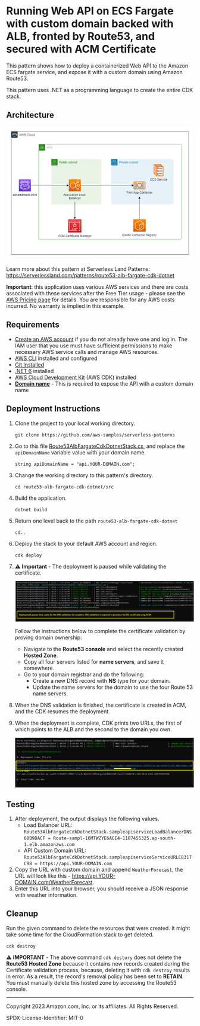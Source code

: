 ﻿# Running Web API on ECS Fargate with custom domain backed with ALB, fronted by Route53, and secured with ACM Certificate

This pattern shows how to deploy a containerized Web API to the Amazon ECS fargate service, and expose it with a custom domain using Amazon Route53.

This pattern uses .NET as a programming language to create the entire CDK stack.

## Architecture 
![architecture diagram](images/architecture.png)

Learn more about this pattern at Serverless Land Patterns: https://serverlessland.com/patterns/route53-alb-fargate-cdk-dotnet

**Important**: this application uses various AWS services and there are costs associated with these services after the Free Tier usage - please see the [AWS Pricing page](https://aws.amazon.com/pricing/) for details. You are responsible for any AWS costs incurred. No warranty is implied in this example.

## Requirements

* [Create an AWS account](https://portal.aws.amazon.com/gp/aws/developer/registration/index.html) if you do not already have one and log in. The IAM user that you use must have sufficient permissions to make necessary AWS service calls and manage AWS resources.
* [AWS CLI](https://docs.aws.amazon.com/cli/latest/userguide/install-cliv2.html) installed and configured
* [Git Installed](https://git-scm.com/book/en/v2/Getting-Started-Installing-Git)
* [.NET 6](https://dotnet.microsoft.com/en-us/download/dotnet/7.0) installed
* [AWS Cloud Development Kit](https://docs.aws.amazon.com/cdk/latest/guide/cli.html) (AWS CDK) installed
* [**Domain name**](https://en.wikipedia.org/wiki/Domain_name) - This is required to expose the API with a custom domain name

## Deployment Instructions

1. Clone the project to your local working directory.
    ```
    git clone https://github.com/aws-samples/serverless-patterns
    ```
2. Go to this file [Route53AlbFargateCdkDotnetStack.cs](src/Route53AlbFargateCdkDotnet/Route53AlbFargateCdkDotnetStack.cs), and replace the `apiDomainName` variable value with your domain name.
    ```
    string apiDomainName = "api.YOUR-DOMAIN.com";
    ```
2. Change the working directory to this pattern's directory.
    ```
    cd route53-alb-fargate-cdk-dotnet/src
    ```
3. Build the application.
    ```
    dotnet build
    ```
4. Return one level back to the path `route53-alb-fargate-cdk-dotnet`
    ```
    cd..
    ```
5. Deploy the stack to your default AWS account and region.
    ```
    cdk deploy
    ```
6. ⚠️ **Important** - The deployment is paused while validating the certificate.

   ![deployment-paused-screenshot](images/screenshot-1.png)

    Follow the instructions below to complete the certificate validation by proving domain ownership:
    - Navigate to the **Route53 console** and select the recently created **Hosted Zone**.
    - Copy all four servers listed for **name servers**, and save it somewhere.
    - Go to your domain registrar and do the following:
      - Create a new DNS record with **NS** type for your domain.
      - Update the name servers for the domain to use the four Route 53 name servers.

7.  When the DNS validation is finished, the certificate is created in ACM, and the CDK resumes the deployment.
8.  When the deployment is complete, CDK prints two URLs, the first of which points to the ALB and the second to the domain you own.

    ![deployment-paused-screenshot](images/screenshot-2.png)

## Testing

1. After deployment, the output displays the following values.
   - Load Balancer URL: `Route53AlbFargateCdkDotnetStack.sampleapiserviceLoadBalancerDNS60B9DACF = Route-sampl-16MTWZYE6AGI4-1107455325.ap-south-1.elb.amazonaws.com`
   - API Custom Domain URL: `Route53AlbFargateCdkDotnetStack.sampleapiserviceServiceURLC8317C98 = https://api.YOUR-DOMAIN.com`
2. Copy the URL with custom domain and append `WeatherForecast`, the URL will look like this - https://api.YOUR-DOMAIN.com/WeatherForecast.
3. Enter this URL into your browser, you should receive a JSON response with weather information.

## Cleanup

Run the given command to delete the resources that were created. It might take some time for the CloudFormation stack to get deleted.
```
cdk destroy
```

⚠️ **IMPORTANT** - The above command `cdk destory` does not delete the **Route53 Hosted Zone** because it contains new records created during the Certificate validation process, because, deleting it with `cdk destroy` results in error. As a result, the record's removal policy has been set to **RETAIN**. You must manually delete this hosted zone by accessing the Route53 console.

----
Copyright 2023 Amazon.com, Inc. or its affiliates. All Rights Reserved.

SPDX-License-Identifier: MIT-0